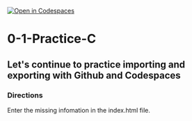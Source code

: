 [![Open in Codespaces](https://classroom.github.com/assets/launch-codespace-2972f46106e565e64193e422d61a12cf1da4916b45550586e14ef0a7c637dd04.svg)](https://classroom.github.com/open-in-codespaces?assignment_repo_id=20427223)
# 0-1-Practice-C

## Let's continue to practice importing and exporting with Github and Codespaces

### Directions
Enter the missing infomation in the index.html file.  
